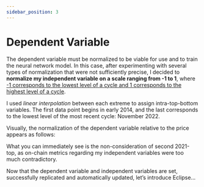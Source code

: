 ```yaml
---
sidebar_position: 3
---
```


# Dependent Variable

The dependent variable must be normalized to be viable for use and to train the neural network model. In this case, after experimenting with several types of normalization that were not sufficiently precise, I decided to **normalize my independent variable on a scale ranging from -1 to 1**, where <u>-1 corresponds to the lowest level of a cycle and 1 corresponds to the highest level of a cycle</u>. 

I used *linear interpolation* between each extreme to assign intra-top-bottom variables. The first data point begins in early 2014, and the last corresponds to the lowest level of the most recent cycle: November 2022.

Visually, the normalization of the dependent variable relative to the price appears as follows:



What you can immediately see is the non-consideration of second 2021-top, as on-chain metrics regarding my independent variables were too much contradictory.

Now that the dependent variable and independent variables are set, successfully replicated and automatically updated, let’s introduce Eclipse...
